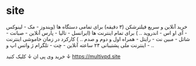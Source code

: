 # site
خرید آنلاین و سریع فیلترشکن (۳ دقیقه)
برای تمامی دستگاه ها (ویندوز - مک - لینوکس - آی او اس - اندروید .. )
برای تمام اینترنت ها (ایرانسل - تالیا - پارس آنلاین - صبانت - شاتل - مبین نت - رایتل - همراه اول و دوم و صدم .. )
کارکرد در زمان خاموشی اینترنت - اینترنت ملی 
پشتیبانی ۲۴ ساعته آنلاین - چت - تلگرام ژ واتس اپ و ..



  خرید وی پی ان  ↓  کلیک کنید   ↓
    https://multivpd.site
